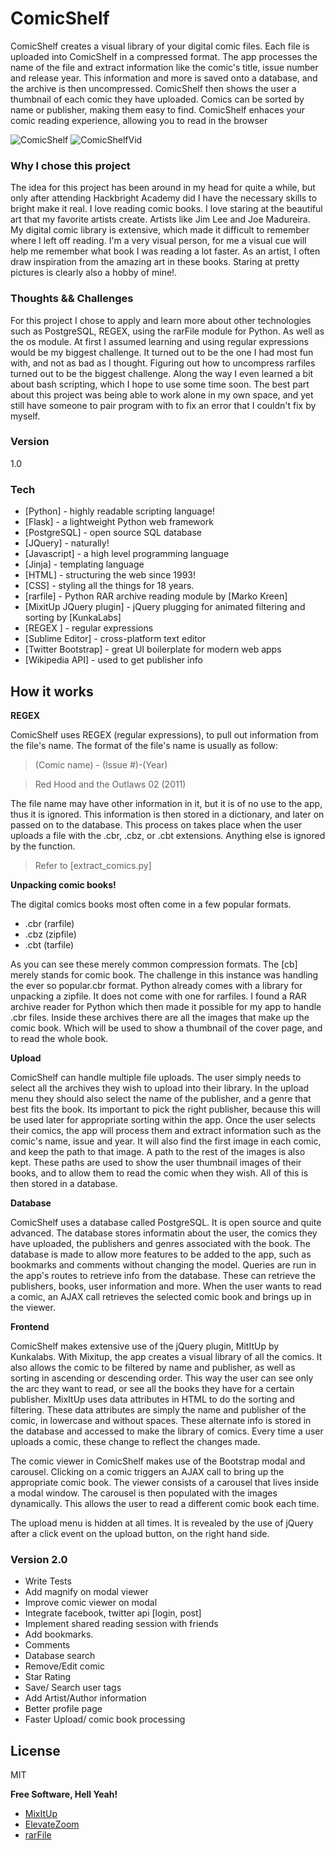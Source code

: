 # ComicShelf

ComicShelf creates a visual library of your digital comic files. Each file is uploaded into ComicShelf in a compressed format. The app processes the name of the file and extract information like the comic's title, issue number and release year. 
This information and more is saved onto a database, and the archive is then uncompressed. ComicShelf then shows the user a thumbnail of each comic they have uploaded. Comics can be sorted by name or publisher, making them easy to find. ComicShelf enhaces your comic reading experience, allowing you to read in the browser

![ComicShelf](https://33.media.tumblr.com/d7fc59ae71111e19b917539b5bb704d4/tumblr_nu10xtm0ap1u6majmo1_1280.gif)
![ComicShelfVid](https://youtu.be/8uFe3LLzVRk)




### Why I chose this project

The idea for this project has been around in my head for quite a while, but only after attending Hackbright Academy did I have the necessary skills to bright make it real. 
I love reading comic books. I love staring at the beautiful art that my favorite artists create. Artists like Jim Lee and Joe Madureira. My digital comic library is extensive, which made it difficult to remember where I left off reading. I'm a very visual person, for me a visual cue will help me remember what book I was reading a lot faster. As an artist, I often draw inspiration from the amazing art in these books. Staring at pretty pictures is clearly also a hobby of mine!.


### Thoughts && Challenges
For this project I chose to apply and learn more about other technologies such as PostgreSQL, REGEX, using the rarFile module for Python. As well as the os module. 
At first I assumed learning and using regular expressions would be my biggest challenge. It turned out to be the one I had most fun with, and not as bad as I thought. Figuring out how to uncompress rarfiles turned out to be the biggest challenge. Along the way I even learned a bit about bash scripting, which I hope to use some time soon. 
The best part about this project was being able to work alone in my own space, and yet still have someone to pair program with to fix an error that I couldn't fix by myself. 


### Version
1.0

### Tech

* [Python] - highly readable scripting language!
* [Flask] - a lightweight Python web framework
* [PostgreSQL] - open source SQL database
* [JQuery] - naturally!
* [Javascript] - a high level programming language
* [Jinja] - templating language
* [HTML] - structuring the web since 1993!
* [CSS] - styling all the things for 18 years.
* [rarfile] - Python RAR archive reading module by [Marko Kreen]
* [MixitUp JQuery plugin] - jQuery plugging for animated filtering and sorting by [KunkaLabs]
* [REGEX ] - regular expressions
* [Sublime Editor] - cross-platform text editor
* [Twitter Bootstrap] - great UI boilerplate for modern web apps
* [Wikipedia API] - used to get publisher info

## How it works

**REGEX**

ComicShelf uses REGEX (regular expressions), to pull out information from the file's name. 
The format of the file's name is usually as follow:

> (Comic name)      -  (Issue #)-(Year)

> Red Hood and the Outlaws 02 (2011)

The file name may have other information in it, but it is of no use to the app, thus it is ignored. This information is then stored in a dictionary, and later on passed on to the database. This process on takes place when the user uploads a file with the .cbr, .cbz, or .cbt extensions. Anything else is ignored by the function. 
> Refer to [extract_comics.py]


**Unpacking comic books!**

The digital comics books most often come in a few popular formats. 
* .cbr (rarfile)
* .cbz (zipfile)
* .cbt (tarfile)

As you can see these merely common compression formats. The [cb] merely stands for comic book. The challenge in this instance was handling the ever so popular.cbr format. Python already comes with a library for unpacking a zipfile. It does not come with one for rarfiles. I found a RAR archive reader for Python which then made it possible for my app to handle .cbr files. 
Inside these archives there are all the images that make up the comic book. Which will be used to show a thumbnail of the cover page, and to read the whole book. 


**Upload**

ComicShelf can handle multiple file uploads. The user simply needs to select all the archives they wish to upload into their library. In the upload menu they should also select the name of the publisher, and a genre that best fits the book. Its important to pick the right publisher, because this will be used later for appropriate sorting within the app. 
Once the user selects their comics, the app will process them and extract information such as the comic's name, issue and year. It will also find the first image in each comic, and keep the path to that image. A path to the rest of the images is also kept. These paths are used to show the user thumbnail images of their books, and to allow them to read the comic when they wish. 
All of this is then stored in a database. 


**Database**

ComicShelf uses a database called PostgreSQL. It is open source and quite advanced. 
The database stores informatin about the user, the comics they have uploaded, the publishers and genres associated with the book. 
The database is made to allow more features to be added to the app, such as bookmarks and comments without changing the model. 
Queries are run in the app's routes to retrieve info from the database. These can retrieve the publishers, books, user information and more. 
When the user wants to read a comic, an AJAX call retrieves the selected comic book and brings up in the viewer. 



**Frontend**

ComicShelf makes extensive use of the jQuery plugin, MitItUp by Kunkalabs.
With Mixitup, the app creates a visual library of all the comics. It also allows the comic to be filtered by name and publisher, as well as sorting in ascending or descending order. This way the user can see only the arc they want to read, or see all the books they have for a certain publisher. 
MixItUp uses data attributes in HTML to do the sorting and filtering. These data attributes are simply the name and publisher of the comic, in lowercase and without spaces. These alternate info is stored in the database and accessed to make the library of comics. 
Every time a user uploads a comic, these change to reflect the changes made. 

The comic viewer in ComicShelf makes use of the Bootstrap modal and carousel. Clicking on a comic triggers an AJAX call to bring up the appropriate comic book. The viewer consists of a carousel that lives inside a modal window. 
The carousel is then populated with the images dynamically. This allows the user to read a different comic book each time. 

The upload menu is hidden at all times. It is revealed by the use of jQuery after a click event on the upload button, on the right hand side. 



### Version 2.0

 - Write Tests
 - Add magnify on modal viewer
 - Improve comic viewer on modal
 - Integrate facebook, twitter api [login, post]
 - Implement shared reading session with friends
 - Add bookmarks. 
 - Comments
 - Database search
 - Remove/Edit comic
 - Star Rating 
 - Save/ Search user tags
 - Add Artist/Author information
 - Better profile page
 - Faster Upload/ comic book processing
 
 


License
----

MIT


**Free Software, Hell Yeah!**

- [MixItUp](https://mixitup.kunkalabs.com/)
- [ElevateZoom](http://www.elevateweb.co.uk/image-zoom)
- [rarFile](http://rarfile.readthedocs.org/en/latest/#)
